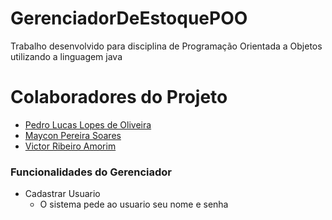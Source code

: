 # GerenciadorDeEstoquePOO
Trabalho desenvolvido para disciplina de Programação Orientada a Objetos utilizando a linguagem java

# Colaboradores do Projeto
  * [Pedro Lucas Lopes de Oliveira](github.com/Pedro0974)
  * [Maycon Pereira Soares](https://github.com/MayconPS)
  * [Victor Ribeiro Amorim](https://github.com/uVictorA)

### Funcionalidades do Gerenciador
  * Cadastrar Usuario
    * O sistema pede ao usuario seu nome e senha
